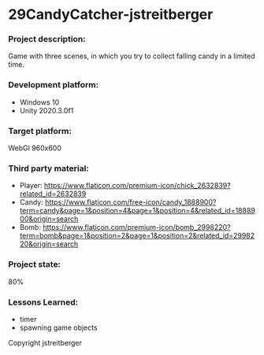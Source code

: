 # 29CandyCatcher-jstreitberger

### Project description:
Game with three scenes, in which you try to collect falling candy in a limited time. 

### Development platform:
+ Windows 10
+ Unity 2020.3.0f1

### Target platform:
WebGl 960x600

### Third party material:
+ Player: https://www.flaticon.com/premium-icon/chick_2632839?related_id=2632839
+ Candy: https://www.flaticon.com/free-icon/candy_1888900?term=candy&page=1&position=4&page=1&position=4&related_id=1888900&origin=search
+ Bomb: https://www.flaticon.com/premium-icon/bomb_2998220?term=bomb&page=1&position=2&page=1&position=2&related_id=2998220&origin=search

### Project state:
80%

### Lessons Learned:
+ timer
+ spawning game objects

Copyright jstreitberger
